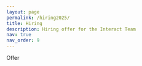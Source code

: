 ```yaml
---
layout: page
permalink: /hiring2025/
title: Hiring
description: Hiring offer for the Interact Team 
nav: true
nav_order: 9
---
```


Offer 
